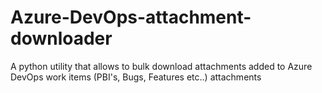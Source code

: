 # Azure-DevOps-attachment-downloader
A python utility that allows to bulk download attachments added to Azure DevOps work items (PBI's, Bugs, Features etc..) attachments
